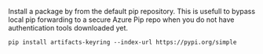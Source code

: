 Install a package by from the default pip repository. This is usefull to bypass local pip forwarding to a secure Azure Pip repo when you do not have authentication tools downloaded yet.
```shell
pip install artifacts-keyring --index-url https://pypi.org/simple
```
